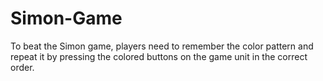 # Simon-Game
To beat the Simon game, players need to remember the color pattern and repeat it by pressing the colored buttons on the game unit in the correct order.
